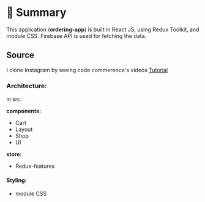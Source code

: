 # 📣 **Summary**

This application (**ordering-app**) is built in React JS, using Redux Toolkit, and module CSS. Firebase API is used for fetching the data.

## Source

I clone Instagram by seeing code commerence's videos [Tutorial](https://www.youtube.com/watch?v=I1cpb0tYV74&list=PL6QREj8te1P6wX9m5KnicnDVEucbOPsqR&index=4)

### Architecture:

in src:

**components:**

- Cart
- Layout
- Shop
- UI

**store:**

- Redux-features

#### **Styling:**

- module CSS

